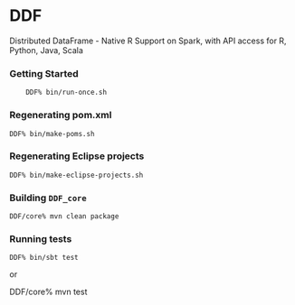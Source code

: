 DDF
===

Distributed DataFrame - Native R Support on Spark, with API access for R, Python, Java, Scala

### Getting Started

		DDF% bin/run-once.sh

### Regenerating pom.xml

    DDF% bin/make-poms.sh

### Regenerating Eclipse projects
		
    DDF% bin/make-eclipse-projects.sh

### Building `DDF_core`
		
    DDF/core% mvn clean package

### Running tests
		
    DDF% bin/sbt test

or

   DDF/core% mvn test
